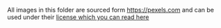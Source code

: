 All images in this folder are sourced form https://pexels.com and can be used under their [license which you can read here](https://www.pexels.com/photo-license/)